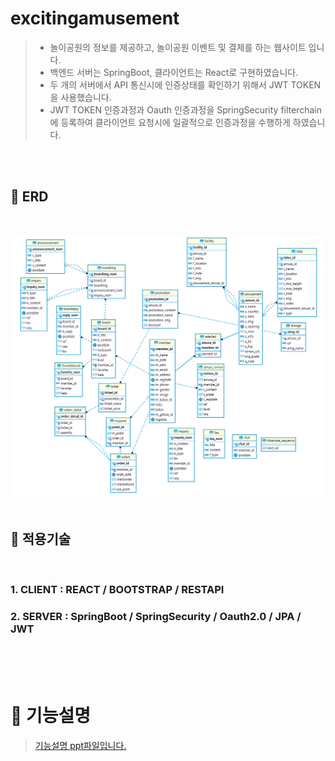 # excitingamusement
> - 놀이공원의 정보를 제공하고, 놀이공원 이벤트 및 결제를 하는 웹사이트 입니다.</br>
> - 백엔드 서버는 SpringBoot, 클라이언트는 React로 구현하였습니다.
> - 두 개의 서버에서 API 통신시에 인증상태를 확인하기 위해서 JWT TOKEN을 사용했습니다.
> - JWT TOKEN 인증과정과 Oauth 인증과정을 SpringSecurity filterchain에 등록하여 클라이언트 요청시에 일괄적으로 인증과정을 수행하게 하였습니다.

</br></br>

## 📍 ERD
</br>

![ERD](https://github.com/ridehorse/excitingamusement2/blob/project_image/excitingamusement_boot/ERD.png)
</br></br>

## 📍 적용기술
</br>

 ### 1. CLIENT : REACT / BOOTSTRAP / RESTAPI
 ### 2. SERVER : SpringBoot / SpringSecurity / Oauth2.0 / JPA / JWT
</br></br></br>

# 📌 기능설명
> [기능설명 ppt파일입니다.](https://github.com/ridehorse/excitingamusement2/blob/project_image/excitingamusement_boot/%ED%94%84%EB%A0%88%EC%A0%A0%ED%85%8C%EC%9D%B4%EC%85%981.pptx)

</br></br>

